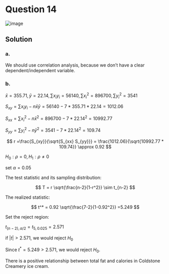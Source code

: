 # Question 14
![image](https://github.com/user-attachments/assets/d306004c-e0a0-45fd-a40d-9f319efc9073)

## Solution
### a.
We should use correlation analysis, because we don’t have a clear dependent/independent variable.

### b.
$\bar{x} = 355.71, \bar{y} = 22.14,\sum x_iy_i = 56140, \sum x_i^2 = 896700, \sum y_i^2 = 3541$

$S_{xy} = \sum x_iy_i -n \bar{x} \bar{y} = 56140 - 7 * 355.71 * 22.14 = 1012.06$

$S_{xx} = \sum x_i^2 -n \bar{x}^2 = 896700 - 7 * 22.14^2 = 10992.77$

$S_{yy} = \sum y_i^2 -n \bar{y}^2 = 3541 - 7 * 22.14^2 = 109.74$

$$
r =\frac{S_{xy}}{\sqrt{S_{xx} S_{yy}}} = \frac{1012.06}{\sqrt{10992.77 * 109.74}} \approx 0.92
$$

$H_0: \rho=0, H_1:\rho \neq 0$

set $\alpha=0.05$

The test statistic and its sampling distribution:

$$
T = r \sqrt{\frac{n-2}{1-r^2}} \sim t_{n-2}
$$

The realized statistic:

$$
t^* = 0.92 \sqrt{\frac{7-2}{1-0.92^2}} =5.249
$$

Set the reject region:

$t_{(n-2),\alpha/2}=t_{5,0.025}=2.571$

if $|t|>2.571$, we would reject $H_0$

Since $t^*= 5.249 > 2.571$, we would reject $H_0$.

There is a positive relationship between total fat and calories in Coldstone Creamery ice cream.
